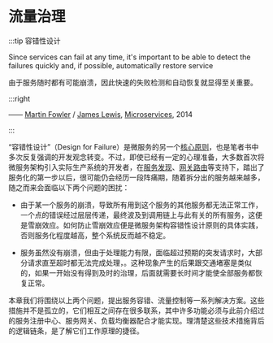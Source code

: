 # 流量治理

:::tip 容错性设计

Since services can fail at any time, it's important to be able to detect the failures quickly and, if possible, automatically restore service

由于服务随时都有可能崩溃，因此快速的失败检测和自动恢复就显得至关重要。

:::right

—— [Martin Fowler](https://martinfowler.com/) / [James Lewis](https://twitter.com/boicy), [Microservices](https://martinfowler.com/articles/microservices.html), 2014

:::

“容错性设计”（Design for Failure）是微服务的另一个[核心原则](/architecture/architect-history/microservices.html)，也是笔者书中多次反复强调的开发观念转变。不过，即使已经有一定的心理准备，大多数首次将微服务架构引入实际生产系统的开发者，在[服务发现](/distribution/connect/service-discovery.html)、[网关路由](/distribution/connect/service-routing.html)等支持下，踏出了服务化的第一步以后，很可能仍会经历一段阵痛期，随着拆分出的服务越来越多，随之而来会面临以下两个问题的困扰：

- 由于某一个服务的崩溃，导致所有用到这个服务的其他服务都无法正常工作，一个点的错误经过层层传递，最终波及到调用链上与此有关的所有服务，这便是雪崩效应。如何防止雪崩效应便是微服务架构容错性设计原则的具体实践，否则服务化程度越高，整个系统反而越不稳定。
  
- 服务虽然没有崩溃，但由于处理能力有限，面临超过预期的突发请求时，大部分请求直至超时都无法完成处理，。这种现象产生的后果跟交通堵塞是类似的，如果一开始没有得到及时的治理，后面就需要长时间才能使全部服务都恢复正常。
  

本章我们将围绕以上两个问题，提出服务容错、流量控制等一系列解决方案。这些措施并不是孤立的，它们相互之间存在很多联系，其中许多功能必须与此前介绍过的服务注册中心、服务网关、负载均衡器配合才能实现。理清楚这些技术措施背后的逻辑链条，是了解它们工作原理的捷径。